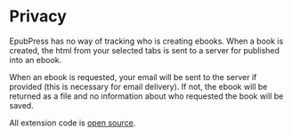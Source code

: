 # Privacy

EpubPress has no way of tracking who is creating ebooks.
When a book is created, the html from your selected tabs is sent to a server for published into an ebook.

When an ebook is requested, your email will be sent to the server if provided (this is necessary for email delivery).
If not, the ebook will be returned as a file and no information about who requested the book will be saved.

All extension code is [open source](https://github.com/haroldtreen/epub-press-chrome).
